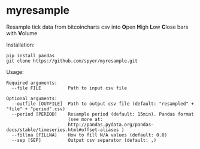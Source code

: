 # myresample

Resample tick data from bitcoincharts csv into **O**pen **H**igh **L**ow **C**lose bars with **V**olume  

Installation:  

```
pip install pandas  
git clone https://github.com/spyer/myresample.git
```
Usage:  

```
Required arguments:  
  --file FILE          Path to input csv file  
  
Optional arguments:  
  --outfile [OUTFILE]  Path to output csv file (default: "resampled" + "file" + "period".csv)  
  --period [PERIOD]    Resample period (default: 15min). Pandas format   
                       (see more at: 
                       http://pandas.pydata.org/pandas-docs/stable/timeseries.html#offset-aliases )  
  --fillna [FILLNA]    How to fill N/A values (default: 0.0)  
  --sep [SEP]          Output csv separator (default: ,)  
```
